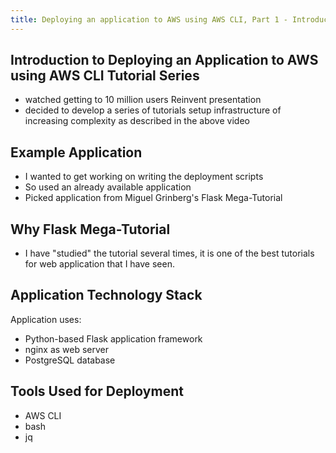 ```yaml
---
title: Deploying an application to AWS using AWS CLI, Part 1 - Introduction
---
```


## Introduction to Deploying an Application to AWS using AWS CLI Tutorial Series

- watched getting to 10 million users Reinvent presentation
- decided to develop a series of tutorials setup infrastructure of increasing complexity as described in the above video


## Example Application

- I wanted to get working on writing the deployment scripts
- So used an already available application
- Picked application from Miguel Grinberg's Flask Mega-Tutorial

## Why Flask Mega-Tutorial

- I have "studied" the tutorial several times, it is one of the best tutorials for web application that I have seen.

## Application Technology Stack

Application uses:
- Python-based Flask application framework
- nginx as web server
- PostgreSQL database

## Tools Used for Deployment
- AWS CLI
- bash
- jq
